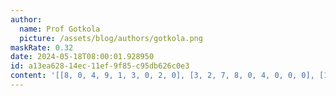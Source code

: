 ```yaml
---
author:
  name: Prof Gotkola
  picture: /assets/blog/authors/gotkola.png
maskRate: 0.32
date: 2024-05-18T08:00:01.928950
id: a13ea628-14ec-11ef-9f85-c95db626c0e3
content: '[[8, 0, 4, 9, 1, 3, 0, 2, 0], [3, 2, 7, 8, 0, 4, 0, 0, 0], [1, 5, 9, 0, 7, 2, 4, 8, 3], [4, 7, 8, 1, 0, 0, 0, 9, 5], [6, 1, 3, 7, 0, 5, 8, 4, 2], [2, 9, 5, 4, 3, 8, 1, 7, 0], [9, 0, 6, 0, 8, 0, 0, 5, 4], [0, 0, 1, 0, 0, 9, 2, 3, 0], [5, 8, 2, 0, 4, 7, 6, 0, 0]]'
---
```

